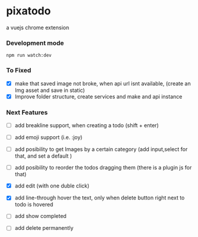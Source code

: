 # pixatodo
a vuejs chrome extension

### Development mode
`npm run watch:dev`


### To Fixed

- [x] make that saved image not broke, when api url isnt available, (create an Img asset and save in static)
- [x] Improve folder structure, create services and make and api instance

### Next Features

- [ ] add breakline support, when creating a todo (shift + enter) 
- [ ] add emoji support (i.e.  :joy)
- [ ] add posibility to get Images by a certain category (add input,select for that, and set a default )
- [ ] add posibility to reorder the todos dragging them (there is a plugin js for that)
- [x] add edit (with one duble click)
- [x] add line-through hover the text, only when delete button right next to todo is hovered
- [ ] add show completed
- [ ] add delete permanently

